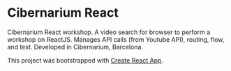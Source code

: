 # Cibernarium React

Cibernarium React workshop. A video search for browser to perform a workshop on ReactJS. Manages API calls (from Youtube API), routing, flow, and test. Developed in Cibernarium, Barcelona.

This project was bootstrapped with [Create React App](https://github.com/facebookincubator/create-react-app).

